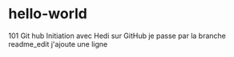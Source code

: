 # hello-world
101 Git hub
Initiation avec Hedi sur GitHub
je passe par la branche readme_edit
j'ajoute une ligne
